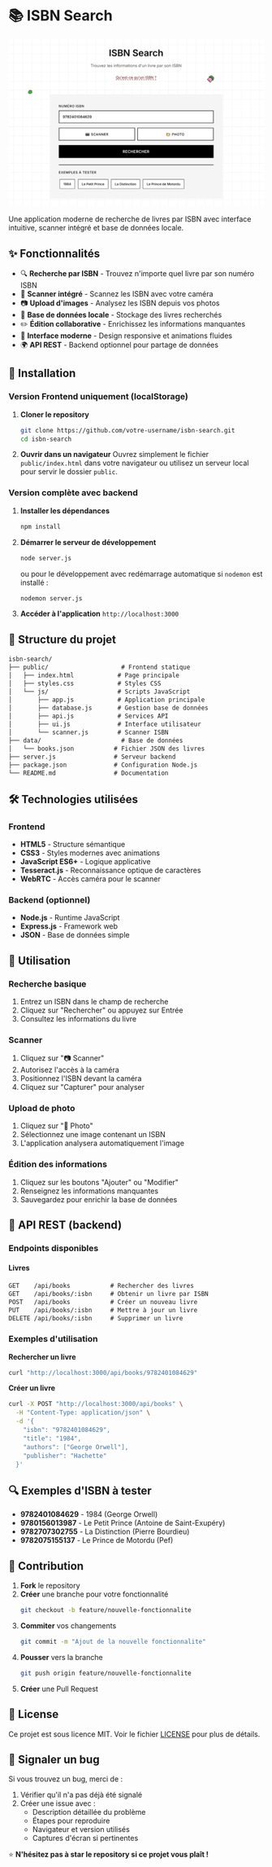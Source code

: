 # 📚 ISBN Search

![Aperçu de l'application](./docs/ISBN.png)

Une application moderne de recherche de livres par ISBN avec interface intuitive, scanner intégré et base de données locale.

## ✨ Fonctionnalités

- 🔍 **Recherche par ISBN** - Trouvez n'importe quel livre par son numéro ISBN
- 📱 **Scanner intégré** - Scannez les ISBN avec votre caméra
- 📷 **Upload d'images** - Analysez les ISBN depuis vos photos
- 💾 **Base de données locale** - Stockage des livres recherchés
- ✏️ **Édition collaborative** - Enrichissez les informations manquantes
- 🎨 **Interface moderne** - Design responsive et animations fluides
- 🌍 **API REST** - Backend optionnel pour partage de données

## 🚀 Installation

### Version Frontend uniquement (localStorage)

1.  **Cloner le repository**
    ```bash
    git clone https://github.com/votre-username/isbn-search.git
    cd isbn-search
    ```

2.  **Ouvrir dans un navigateur**
    Ouvrez simplement le fichier `public/index.html` dans votre navigateur ou utilisez un serveur local pour servir le dossier `public`.

### Version complète avec backend

1.  **Installer les dépendances**
    ```bash
    npm install
    ```

2.  **Démarrer le serveur de développement**
    ```bash
    node server.js
    ```
    ou pour le développement avec redémarrage automatique si `nodemon` est installé :
    ```bash
    nodemon server.js
    ```

3.  **Accéder à l'application**
    `http://localhost:3000`

## 📁 Structure du projet

```
isbn-search/
├── public/                    # Frontend statique
│   ├── index.html            # Page principale
│   ├── styles.css            # Styles CSS
│   └── js/                   # Scripts JavaScript
│       ├── app.js            # Application principale
│       ├── database.js       # Gestion base de données
│       ├── api.js            # Services API
│       ├── ui.js             # Interface utilisateur
│       └── scanner.js        # Scanner ISBN
├── data/                      # Base de données
│   └── books.json           # Fichier JSON des livres
├── server.js                # Serveur backend
├── package.json             # Configuration Node.js
└── README.md                # Documentation
```

## 🛠️ Technologies utilisées

### Frontend
- **HTML5** - Structure sémantique
- **CSS3** - Styles modernes avec animations
- **JavaScript ES6+** - Logique applicative
- **Tesseract.js** - Reconnaissance optique de caractères
- **WebRTC** - Accès caméra pour le scanner

### Backend (optionnel)
- **Node.js** - Runtime JavaScript
- **Express.js** - Framework web
- **JSON** - Base de données simple

## 📖 Utilisation

### Recherche basique
1. Entrez un ISBN dans le champ de recherche
2. Cliquez sur "Rechercher" ou appuyez sur Entrée
3. Consultez les informations du livre

### Scanner
1. Cliquez sur "📷 Scanner"
2. Autorisez l'accès à la caméra
3. Positionnez l'ISBN devant la caméra
4. Cliquez sur "Capturer" pour analyser

### Upload de photo
1. Cliquez sur "📁 Photo"
2. Sélectionnez une image contenant un ISBN
3. L'application analysera automatiquement l'image

### Édition des informations
1. Cliquez sur les boutons "Ajouter" ou "Modifier"
2. Renseignez les informations manquantes
3. Sauvegardez pour enrichir la base de données

## 📡 API REST (backend)

### Endpoints disponibles

#### Livres
```
GET    /api/books           # Rechercher des livres
GET    /api/books/:isbn     # Obtenir un livre par ISBN
POST   /api/books           # Créer un nouveau livre
PUT    /api/books/:isbn     # Mettre à jour un livre
DELETE /api/books/:isbn     # Supprimer un livre
```

### Exemples d'utilisation

**Rechercher un livre**
```bash
curl "http://localhost:3000/api/books/9782401084629"
```

**Créer un livre**
```bash
curl -X POST "http://localhost:3000/api/books" \
  -H "Content-Type: application/json" \
  -d '{
    "isbn": "9782401084629",
    "title": "1984",
    "authors": ["George Orwell"],
    "publisher": "Hachette"
  }'
```

## 🔍 Exemples d'ISBN à tester

- **9782401084629** - 1984 (George Orwell)
- **9780156013987** - Le Petit Prince (Antoine de Saint-Exupéry)
- **9782707302755** - La Distinction (Pierre Bourdieu)
- **9782075155137** - Le Prince de Motordu (Pef)

## 🤝 Contribution

1.  **Fork** le repository
2.  **Créer** une branche pour votre fonctionnalité
    ```bash
    git checkout -b feature/nouvelle-fonctionnalite
    ```
3.  **Commiter** vos changements
    ```bash
    git commit -m "Ajout de la nouvelle fonctionnalite"
    ```
4.  **Pousser** vers la branche
    ```bash
    git push origin feature/nouvelle-fonctionnalite
    ```
5.  **Créer** une Pull Request

## 📝 License

Ce projet est sous licence MIT. Voir le fichier [LICENSE](LICENSE) pour plus de détails.

## 🐛 Signaler un bug

Si vous trouvez un bug, merci de :
1. Vérifier qu'il n'a pas déjà été signalé
2. Créer une issue avec :
   - Description détaillée du problème
   - Étapes pour reproduire
   - Navigateur et version utilisés
   - Captures d'écran si pertinentes

⭐ **N'hésitez pas à star le repository si ce projet vous plaît !** 